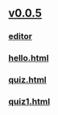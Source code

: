 ## [v0.0.5](https://github.com/AlphaSylan/JavaScript/edit/master/README.md)
### [editor](https://www.w3schools.com/html/tryit.asp?filename=tryhtml_default)
### [hello.html](hello.html)
### [quiz.html](quiz.html)
### [quiz1.html](quiz1.html)
